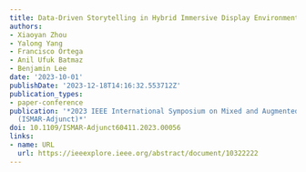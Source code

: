 ```yaml
---
title: Data-Driven Storytelling in Hybrid Immersive Display Environments
authors:
- Xiaoyan Zhou
- Yalong Yang
- Francisco Ortega
- Anil Ufuk Batmaz
- Benjamin Lee
date: '2023-10-01'
publishDate: '2023-12-18T14:16:32.553712Z'
publication_types:
- paper-conference
publication: '*2023 IEEE International Symposium on Mixed and Augmented Reality Adjunct
  (ISMAR-Adjunct)*'
doi: 10.1109/ISMAR-Adjunct60411.2023.00056
links:
- name: URL
  url: https://ieeexplore.ieee.org/abstract/document/10322222
---
```

